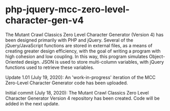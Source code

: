 # php-jquery-mcc-zero-level-character-gen-v4
The Mutant Crawl Classics Zero Level Character Generator (Version 4) has been designed primarily with PHP and jQuery. Several of the jQuery/JavaScript functions are stored in external files, as a means of creating greater design efficiency, with the goal of writing a program with high cohesion and low coupling. In this way, this program simulates Object-Oriented design. JSON is used to store multi-column variables, with jQuery functions used to retrieve these variables.


Update 1.01 (July 19, 2020): An 'work-in-progress' iteration of the MCC Zero-Level Character Generator code has been uploaded.

Initial commit (July 18, 2020): The Mutant Crawl Classics Zero Level Character Generator Version 4 repository has been created.  Code will be added in the next update.
